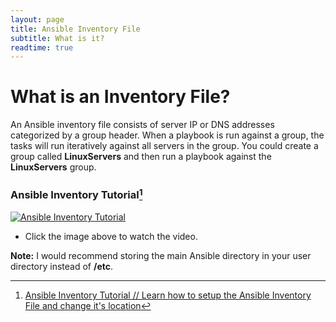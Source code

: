 ```yaml
---
layout: page
title: Ansible Inventory File
subtitle: What is it?
readtime: true
---
```

# What is an Inventory File?
An Ansible inventory file consists of server IP or DNS addresses categorized by a group header. When a playbook is run against a group, the tasks will run iteratively against all servers in the group. You could create a group called **LinuxServers** and then run a playbook against the **LinuxServers** group.

### Ansible Inventory Tutorial[^1]
[![Ansible Inventory Tutorial](https://i3.ytimg.com/vi/0MT9WvX_j4Y/maxresdefault.jpg)](https://www.youtube.com/watch?v=0MT9WvX_j4Y&ab_channel=RogerPerkin%2F%2FNetworkAutomationConsultant)
- Click the image above to watch the video.

**Note:** I would recommend storing the main Ansible directory in your user directory instead of **/etc**.

[^1]:[Ansible Inventory Tutorial // Learn how to setup the Ansible Inventory File and change it's location](https://www.youtube.com/watch?v=0MT9WvX_j4Y&ab_channel=RogerPerkin%2F%2FNetworkAutomationConsultant)
